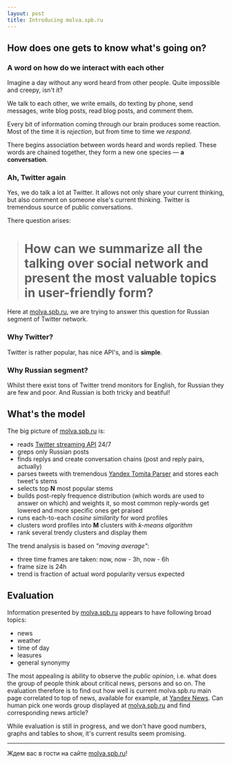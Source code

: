 ```yaml
---
layout: post
title: Introducing molva.spb.ru 
---
```


## How does one gets to know what's going on?

### A word on how do we interact with each other

Imagine a day without any word heard from other people.
Quite impossible and creepy, isn't it?

We talk to each other, we write emails, do texting by phone, 
send messages, write blog posts, read blog posts, and comment them.

Every bit of information coming through our brain produces some reaction.
Most of the time it is *rejection*, but from time to time we *respond*.

There begins association between words heard and words replied.
These words are chained together, they form a new one species &mdash; **a conversation**.

### Ah, Twitter again

Yes, we do talk a lot at Twitter. It allows not only share your current thinking,
but also comment on someone else's current thinking. Twitter is tremendous source
of public conversations.

There question arises:

> # How can we summarize all the talking over social network and present the most valuable topics in user-friendly form?

Here at [molva.spb.ru](http://molva.spb.ru/), we are trying to answer this question for Russian segment of Twitter network.

### Why Twitter?

Twitter is rather popular, has nice API's, and is **simple**.

### Why Russian segment?

Whilst there exist tons of Twitter trend monitors for English, for Russian they are few and poor.
And Russian is both tricky and beatiful!


## What's the model

The big picture of [molva.spb.ru](http://molva.spb.ru/) is:

- reads [Twitter streaming API](https://dev.twitter.com/docs/api) 24/7
- greps only Russian posts
- finds replys and create conversation chains (post and reply pairs, actually)
- parses tweets with tremendous [Yandex Tomita Parser](http://api.yandex.ru/tomita/) and stores each tweet's stems
- selects top **N** most popular stems 
- builds post-reply frequence distribution (which words are used to answer on which) and weights it, so most common reply-words get lowered and more specific ones get praised
- runs each-to-each *cosine similarity* for word profiles
- clusters word profiles into **M** clusters with *k-means algorithm*
- rank several trendy clusters and display them

The trend analysis is based on *"moving average"*:

- three time frames are taken: now, now - 3h, now - 6h
- frame size is 24h
- trend is fraction of actual word popularity versus expected

## Evaluation

Information presented by [molva.spb.ru](http://molva.spb.ru/) appears to have following broad topics:

- news 
- weather
- time of day
- leasures
- general synonymy

The most appealing is ability to observe the *public opinion*, i.e. what does the group of people think about critical news, persons and so on.
The evaluation therefore is to find out how well is current molva.spb.ru main page correlated to top of news, available for example, at [Yandex News](http://news.yandex.ru/).
Can human pick one words group displayed at [molva.spb.ru](http://molva.spb.ru/) and find corresponding news article?

While evaluation is still in progress, and we don't have good numbers, graphs and tables to show, it's current results seem promising.

-----

Ждем вас в гости на сайте [molva.spb.ru](http://molva.spb.ru/)!

